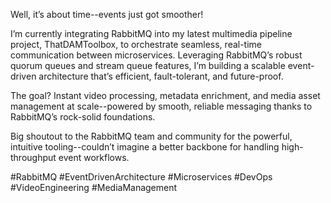 Well, it’s about time--events just got smoother!

I’m currently integrating RabbitMQ into my latest multimedia pipeline project, ThatDAMToolbox, to orchestrate seamless, real-time communication between microservices. Leveraging RabbitMQ’s robust quorum queues and stream queue features, I’m building a scalable event-driven architecture that’s efficient, fault-tolerant, and future-proof.

The goal? Instant video processing, metadata enrichment, and media asset management at scale--powered by smooth, reliable messaging thanks to RabbitMQ’s rock-solid foundations.

Big shoutout to the RabbitMQ team and community for the powerful, intuitive tooling--couldn’t imagine a better backbone for handling high-throughput event workflows.

#RabbitMQ #EventDrivenArchitecture #Microservices #DevOps #VideoEngineering #MediaManagement